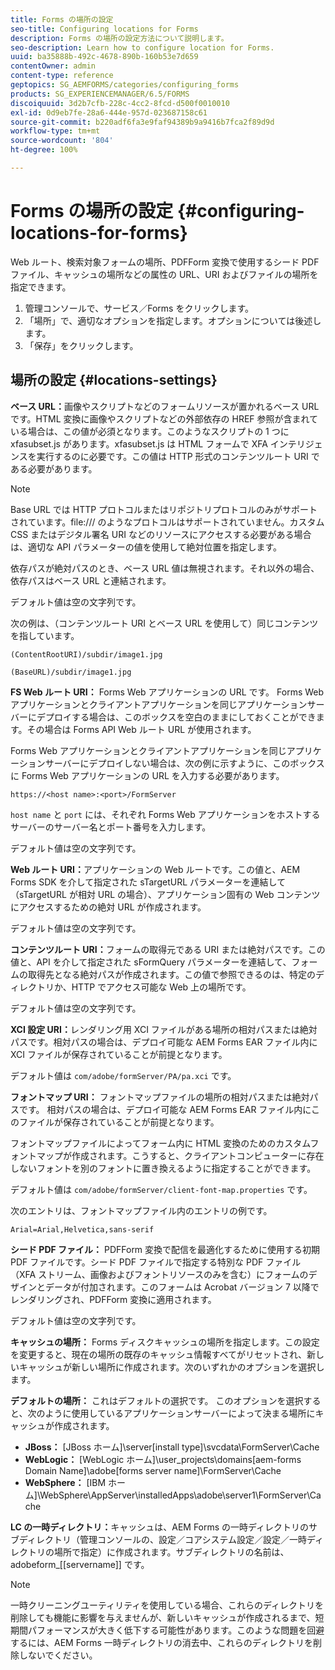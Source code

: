 ```yaml
---
title: Forms の場所の設定
seo-title: Configuring locations for Forms
description: Forms の場所の設定方法について説明します。
seo-description: Learn how to configure location for Forms.
uuid: ba35888b-492c-4678-890b-160b53e7d659
contentOwner: admin
content-type: reference
geptopics: SG_AEMFORMS/categories/configuring_forms
products: SG_EXPERIENCEMANAGER/6.5/FORMS
discoiquuid: 3d2b7cfb-228c-4cc2-8fcd-d500f0010010
exl-id: 0d9eb7fe-28a6-444e-957d-023687158c61
source-git-commit: b220adf6fa3e9faf94389b9a9416b7fca2f89d9d
workflow-type: tm+mt
source-wordcount: '804'
ht-degree: 100%

---
```


# Forms の場所の設定 {#configuring-locations-for-forms}

Web ルート、検索対象フォームの場所、PDFForm 変換で使用するシード PDF ファイル、キャッシュの場所などの属性の URL、URI およびファイルの場所を指定できます。

1. 管理コンソールで、サービス／Forms をクリックします。
1. 「場所」で、適切なオプションを指定します。オプションについては後述します。
1. 「保存」をクリックします。

## 場所の設定 {#locations-settings}

**ベース URL：**&#x200B;画像やスクリプトなどのフォームリソースが置かれるベース URL です。HTML 変換に画像やスクリプトなどの外部依存の HREF 参照が含まれている場合は、この値が必須となります。このようなスクリプトの 1 つに xfasubset.js があります。xfasubset.js は HTML フォームで XFA インテリジェンスを実行するのに必要です。この値は HTTP 形式のコンテンツルート URI である必要があります。

>[!NOTE]
>
>Base URL では HTTP プロトコルまたはリポジトリプロトコルのみがサポートされています。file:/// のようなプロトコルはサポートされていません。カスタム CSS またはデジタル署名 URI などのリソースにアクセスする必要がある場合は、適切な API パラメーターの値を使用して絶対位置を指定します。

依存パスが絶対パスのとき、ベース URL 値は無視されます。それ以外の場合、依存パスはベース URL と連結されます。

デフォルト値は空の文字列です。

次の例は、（コンテンツルート URI とベース URL を使用して）同じコンテンツを指しています。

`(ContentRootURI)/subdir/image1.jpg`

`(BaseURL)/subdir/image1.jpg`

**FS Web ルート URI：** Forms Web アプリケーションの URL です。 Forms Web アプリケーションとクライアントアプリケーションを同じアプリケーションサーバーにデプロイする場合は、このボックスを空白のままにしておくことができます。その場合は Forms API Web ルート URL が使用されます。

Forms Web アプリケーションとクライアントアプリケーションを同じアプリケーションサーバーにデプロイしない場合は、次の例に示すように、このボックスに Forms Web アプリケーションの URL を入力する必要があります。

`https://<host name>:<port>/FormServer`

`host name` と `port` には、それぞれ Forms Web アプリケーションをホストするサーバーのサーバー名とポート番号を入力します。

デフォルト値は空の文字列です。

**Web ルート URI：**&#x200B;アプリケーションの Web ルートです。この値と、AEM Forms SDK を介して指定された sTargetURL パラメーターを連結して（sTargetURL が相対 URL の場合）、アプリケーション固有の Web コンテンツにアクセスするための絶対 URL が作成されます。

デフォルト値は空の文字列です。

**コンテンツルート URI：**&#x200B;フォームの取得元である URI または絶対パスです。この値と、API を介して指定された sFormQuery パラメーターを連結して、フォームの取得先となる絶対パスが作成されます。この値で参照できるのは、特定のディレクトリか、HTTP でアクセス可能な Web 上の場所です。

デフォルト値は空の文字列です。

**XCI 設定 URI：**&#x200B;レンダリング用 XCI ファイルがある場所の相対パスまたは絶対パスです。相対パスの場合は、デプロイ可能な AEM Forms EAR ファイル内に XCI ファイルが保存されていることが前提となります。

デフォルト値は `com/adobe/formServer/PA/pa.xci` です。

**フォントマップ URI：** フォントマップファイルの場所の相対パスまたは絶対パスです。 相対パスの場合は、デプロイ可能な AEM Forms EAR ファイル内にこのファイルが保存されていることが前提となります。

フォントマップファイルによってフォーム内に HTML 変換のためのカスタムフォントマップが作成されます。こうすると、クライアントコンピューターに存在しないフォントを別のフォントに置き換えるように指定することができます。

デフォルト値は `com/adobe/formServer/client-font-map.properties` です。

次のエントリは、フォントマップファイル内のエントリの例です。

`Arial=Arial,Helvetica,sans-serif`

**シード PDF ファイル：** PDFForm 変換で配信を最適化するために使用する初期 PDF ファイルです。シード PDF ファイルで指定する特別な PDF ファイル（XFA ストリーム、画像およびフォントリソースのみを含む）にフォームのデザインとデータが付加されます。このフォームは Acrobat バージョン 7 以降でレンダリングされ、PDFForm 変換に適用されます。

デフォルト値は空の文字列です。

**キャッシュの場所：** Forms ディスクキャッシュの場所を指定します。この設定を変更すると、現在の場所の既存のキャッシュ情報すべてがリセットされ、新しいキャッシュが新しい場所に作成されます。次のいずれかのオプションを選択します。

**デフォルトの場所：** これはデフォルトの選択です。 このオプションを選択すると、次のように使用しているアプリケーションサーバーによって決まる場所にキャッシュが作成されます。

* **JBoss：** [JBoss ホーム]\server\[install type]\svcdata\FormServer\Cache
* **WebLogic：** [WebLogic ホーム]\user_projects\domains\[aem-forms Domain Name]\adobe\[forms server name]\FormServer\Cache
* **WebSphere：** [IBM ホーム]\WebSphere\AppServer\installedApps\adobe\server1\FormServer\Cache

**LC の一時ディレクトリ：**&#x200B;キャッシュは、AEM Forms の一時ディレクトリのサブディレクトリ（管理コンソールの、設定／コアシステム設定／設定／一時ディレクトリの場所で指定）に作成されます。サブディレクトリの名前は、adobeform_[[servername]] です。

>[!NOTE]
>
>一時クリーニングユーティリティを使用している場合、これらのディレクトリを削除しても機能に影響を与えませんが、新しいキャッシュが作成されるまで、短期間パフォーマンスが大きく低下する可能性があります。このような問題を回避するには、AEM Forms 一時ディレクトリの消去中、これらのディレクトリを削除しないでください。
